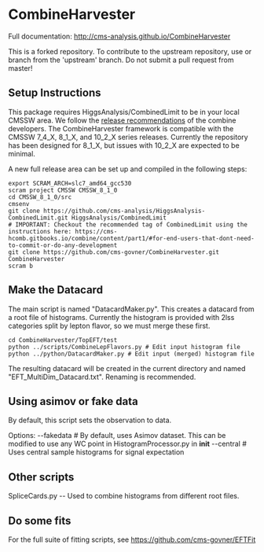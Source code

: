 # CombineHarvester

Full documentation: http://cms-analysis.github.io/CombineHarvester

This is a forked repository. To contribute to the upstream repository, use or branch from the 'upstream' branch. Do not submit a pull request from master!

## Setup Instructions

This package requires HiggsAnalysis/CombinedLimit to be in your local CMSSW area. We follow the [release recommendations](http://cms-analysis.github.io/HiggsAnalysis-CombinedLimit/#for-end-users-that-dont-need-to-commit-or-do-any-development) of the combine developers. The CombineHarvester framework is compatible with the CMSSW 7_4_X, 8_1_X, and 10_2_X series releases. Currently the repository has been designed for 8_1_X, but issues with 10_2_X are expected to be minimal.

A new full release area can be set up and compiled in the following steps:

    export SCRAM_ARCH=slc7_amd64_gcc530
    scram project CMSSW CMSSW_8_1_0
    cd CMSSW_8_1_0/src
    cmsenv
    git clone https://github.com/cms-analysis/HiggsAnalysis-CombinedLimit.git HiggsAnalysis/CombinedLimit
    # IMPORTANT: Checkout the recommended tag of CombinedLimit using the instructions here: https://cms-hcomb.gitbooks.io/combine/content/part1/#for-end-users-that-dont-need-to-commit-or-do-any-development
    git clone https://github.com/cms-govner/CombineHarvester.git CombineHarvester
    scram b

## Make the Datacard

The main script is named "DatacardMaker.py". This creates a datacard from a root file of histograms. Currently the histogram is provided with 2lss categories split by lepton flavor, so we must merge these first.

    cd CombineHarvester/TopEFT/test
    python ../scripts/CombineLepFlavors.py # Edit input histogram file
    python ../python/DatacardMaker.py # Edit input (merged) histogram file
    
The resulting datacard will be created in the current directory and named "EFT_MultiDim_Datacard.txt". Renaming is recommended.

## Using asimov or fake data

By default, this script sets the observation to data.

Options:
    --fakedata # By default, uses Asimov dataset. This can be modified to use any WC point in HistogramProcessor.py in __init__
    --central # Uses central sample histograms for signal expectation

## Other scripts
SpliceCards.py -- Used to combine histograms from different root files.


## Do some fits

For the full suite of fitting scripts, see https://github.com/cms-govner/EFTFit

